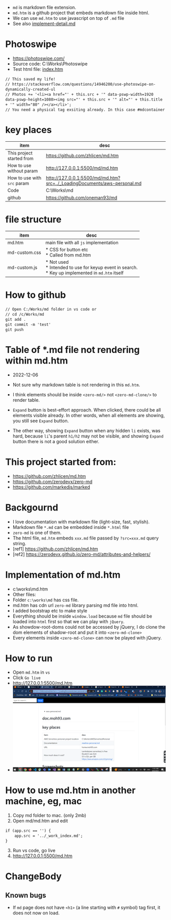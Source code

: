 
* `md` is markdown file extension.
* `md.htm` is a github project that embeds markdown file inside html.
* We can use `md.htm` to use javascript on top of `.md` file
* See also [implement-detail.md](./implement-detail.md)

# Photoswipe

* https://photoswipe.com/
* Source code: C:\Works\Photoswipe
* Test html file: [index.htm](../../PhotoSwipe-master/index.htm)

```
// This saved my life!
// https://stackoverflow.com/questions/14946200/use-photoswipe-on-dynamically-created-ul
// Photos += '<li><a href="' + this.src + '" data-pswp-width=1920 data-pswp-height=1080><img src="' + this.src + '" alt="' + this.title + '" width="80" /></a></li>';
// You need a physical tag exsiting already. In this case #mdcontainer
```

# key places
item|desc
--|--
This project started from|https://github.com/zhlicen/md.htm
How to use without param |http://127.0.0.1:5500/md/md.htm 
How to use with `src` param| http://127.0.0.1:5500/md/md.htm?src=../_LoadingDocuments/aws-personal.md
Code | C:\Works\md
github | https://github.com/oneman93/md

# file structure
item|desc
--|--
md.htm | main file with all `js` implementation
md-custom.css | * CSS for button etc <br>* Called from md.htm
md-custom.js | * Not used<br>* Intended to use for keyup event in search.<br>* Key up implemented in `md.htm` itself

# How to github

```
// Open C:/Works/md folder in vs code or
// cd /c/Works/md
git add .
git commit -m 'test'
git push
```

# Table of *.md file not rendering within md.htm

* 2022-12-06
* Not sure why markdown table is not rendering in this `md.htm`.
* I think elements should be inside `<zero-md/>` not `<zero-md-clone/>` to render table.

* `Expand` button is best-effort approach. When clicked, there could be all elements visible already. In other words, when all elements are showing, you still see `Expand` button.
* The other way, showing `Expand` button when any hidden `li` exists, was hard, because `li`'s parent `h1/h2` may not be visible, and showing `Expand` button there is not a good solution either.
    
# This project started from:
- https://github.com/zhlicen/md.htm
- https://github.com/zerodevx/zero-md
- https://github.com/markedjs/marked


# Backgournd

- I love documentation with markdown file (light-size, fast, stylish).
- Markdown file `*.md` can be embedded inside `*.html` file
- `zero-md` is one of them. 
- The html file, `md.htm` embeds `xxx.md` file passed by `?src=xxx.md` query string.
- [ref1] https://github.com/zhlicen/md.htm
- [ref2] https://zerodevx.github.io/zero-md/attributes-and-helpers/


# Implementation of md.htm
- c:\works\md.htm
- Other files:
- Folder `c:\works\md` has css file.
- md.htm has cdn url `zero-md` library parsing md file into html.
- I added bootstrap etc to make style
- Everything should be inside `window.load` because `md` file should be loaded into `html` first so that we can play with `jQuery`.
- As showdow-root-doms could not be accessed by jQuery, I do clone the dom elements of shadow-root and put it into `<zero-md-clone>`
- Every elements inside `<zero-md-clone>` can now be played with jQuery.

# How to run
- Open `md.htm` in `vs`
- Click `Go live`
- http://127.0.0.1:5500/md.htm
- ![](./imgs/0001.png)


# How to use md.htm in another machine, eg, mac

1. Copy md folder to mac. (only 2mb)
2. Open md/md.htm and edit
```
if (app.src == '') {
    app.src = '../_work_index.md';
}
```
3. Run vs code, go live
4. http://127.0.0.1:5500/md.htm

# ChangeBody

## Known bugs

* If `md` page does not have `<h1>` (a line starting with `#` symbol) tag first, it does not now on load.


